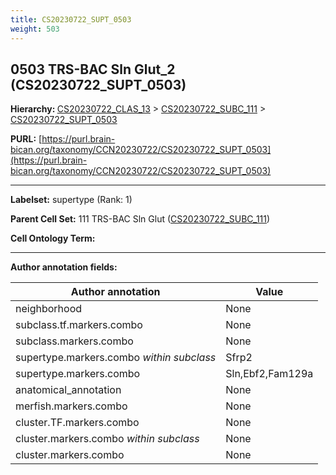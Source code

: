 ```yaml
---
title: CS20230722_SUPT_0503
weight: 503
---
```

## 0503 TRS-BAC Sln Glut_2 (CS20230722_SUPT_0503)
<b>Hierarchy: </b>
[CS20230722_CLAS_13](../CS20230722_CLAS_13) >
[CS20230722_SUBC_111](../CS20230722_SUBC_111) >
[CS20230722_SUPT_0503](../CS20230722_SUPT_0503)

**PURL:** [https://purl.brain-bican.org/taxonomy/CCN20230722/CS20230722_SUPT_0503](https://purl.brain-bican.org/taxonomy/CCN20230722/CS20230722_SUPT_0503)

---


**Labelset:** supertype (Rank: 1)

**Parent Cell Set:** 111 TRS-BAC Sln Glut ([CS20230722_SUBC_111](../CS20230722_SUBC_111))



**Cell Ontology Term:** 

[MARKER GENES.]: #


---

[TRANSFERRED ANNOTATIONS.]: #


[AUTHOR ANNOTATION FIELDS.]: #


**Author annotation fields:**

| Author annotation | Value |
|-------------------|-------|
|neighborhood|None|
|subclass.tf.markers.combo|None|
|subclass.markers.combo|None|
|supertype.markers.combo _within subclass_|Sfrp2|
|supertype.markers.combo|Sln,Ebf2,Fam129a|
|anatomical_annotation|None|
|merfish.markers.combo|None|
|cluster.TF.markers.combo|None|
|cluster.markers.combo _within subclass_|None|
|cluster.markers.combo|None|
